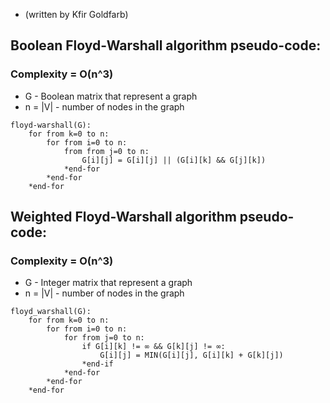 * (written by Kfir Goldfarb)
## Boolean Floyd-Warshall algorithm pseudo-code:
### Complexity = O(n^3)

* G - Boolean matrix that represent a graph
* n = |V| - number of nodes in the graph

```
floyd-warshall(G):
    for from k=0 to n:
        for from i=0 to n:
            from from j=0 to n:
                G[i][j] = G[i][j] || (G[i][k] && G[j][k])
            *end-for
        *end-for
    *end-for
```

## Weighted Floyd-Warshall algorithm pseudo-code:
### Complexity = O(n^3)

* G - Integer matrix that represent a graph
* n = |V| - number of nodes in the graph

```
floyd_warshall(G):
    for from k=0 to n:
        for from i=0 to n:
            for from j=0 to n:
                if G[i][k] != ∞ && G[k][j] != ∞:
                    G[i][j] = MIN(G[i][j], G[i][k] + G[k][j])
                *end-if
            *end-for
        *end-for
    *end-for
```

